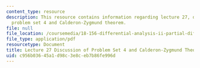 ```yaml
---
content_type: resource
description: This resource contains information regarding lecture 27, discussion of
  problem set 4 and Calderon-Zygmund theorem.
file: null
file_location: /coursemedia/18-156-differential-analysis-ii-partial-differential-equations-and-fourier-analysis-spring-2016/c956b03645a1d98c3e8ceb7b86fe996d_MIT18_156S16_lec27.pdf
file_type: application/pdf
resourcetype: Document
title: Lecture 27 Discussion of Problem Set 4 and Calderon-Zygmund Theorem
uid: c956b036-45a1-d98c-3e8c-eb7b86fe996d
---
```

